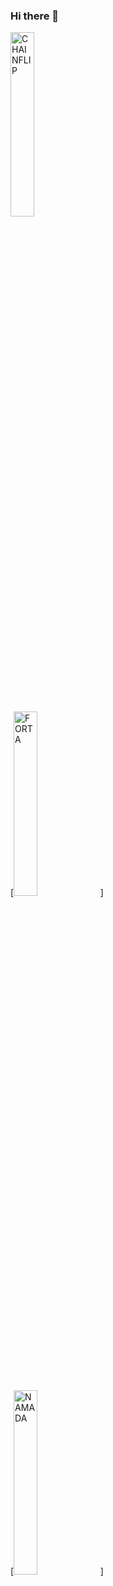 ### Hi there 👋

[<img src='https://i.imgur.com/oLBRhrc.png' alt='CHAINFLIP'  width='27.5%'>](https://blocks-perseverance.chainflip.io/validators/cFL44KqTAhdDULrMYtBBMJRqvbC5PD4HVvmshr3bwF7tc13XF) 
 
[<img src='https://i.imgur.com/dzMUUk7.png' alt='FORTA'  width='27.5%'>]

[<img src='https://i.imgur.com/P8m4RaK.png' alt='NAMADA'  width='27.5%'>]

<!--
**BrainCord/BrainCord** is a ✨ _special_ ✨ repository because its `README.md` (this file) appears on your GitHub profile.

Here are some ideas to get you started:

- 🔭 I’m currently working on ...
- 🌱 I’m currently learning ...
- 👯 I’m looking to collaborate on ...
- 🤔 I’m looking for help with ...
- 💬 Ask me about ...
- 📫 How to reach me: ...
- 😄 Pronouns: ...
- ⚡ Fun fact: ...
-->
